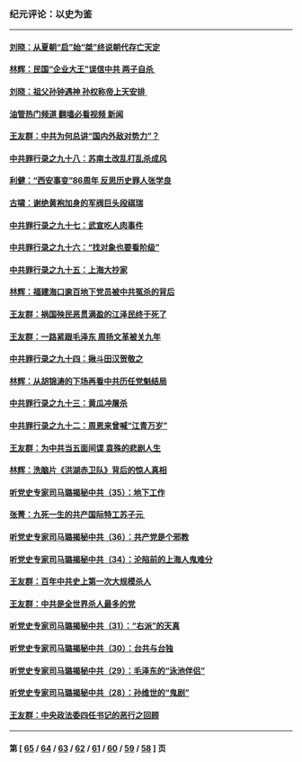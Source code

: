### 纪元评论：以史为鉴
---
#### [刘晓：从夏朝“启”始“桀”终说朝代存亡天定](../../pages/nsc1028/n13874028.md?12220330) 
#### [林辉：民国“企业大王”误信中共  两子自杀 ](../../pages/nsc1028/n13886313.md?12220330) 
#### [刘晓：祖父孙钟遇神 孙权称帝上天安排 ](../../pages/nsc1028/n13882761.md?12220330) 
#### [油管热门频道 翻墙必看视频 新闻](ok?12220330)
#### [王友群：中共为何总讲“国内外敌对势力”？](../../pages/nsc1028/n13881858.md?12220330) 
#### [中共罪行录之九十八：苏南土改乱打乱杀成风](../../pages/nsc1028/n13881845.md?12220330) 
#### [利健：“西安事变”86周年 反思历史罪人张学良](../../pages/nsc1028/n13882019.md?12220330) 
#### [古啸：谢绝黄袍加身的军阀巨头段祺瑞](../../pages/nsc1028/n13881966.md?12220330) 
#### [中共罪行录之九十七：武宣吃人肉事件](../../pages/nsc1028/n13881566.md?12220330) 
#### [中共罪行录之九十六：“找对象也要看阶级”](../../pages/nsc1028/n13880181.md?12220330) 
#### [中共罪行录之九十五：上海大抄家](../../pages/nsc1028/n13879492.md?12220330) 
#### [林辉：福建海口逾百地下党员被中共冤杀的背后](../../pages/nsc1028/n13878946.md?12220330) 
#### [王友群：祸国殃民恶贯满盈的江泽民终于死了](../../pages/nsc1028/n13876096.md?12220330) 
#### [王友群：一路紧跟毛泽东 周扬文革被关九年](../../pages/nsc1028/n13873383.md?12220330) 
#### [中共罪行录之九十四：揪斗田汉贺敬之](../../pages/nsc1028/n13872944.md?12220330) 
#### [林辉：从胡锦涛的下场再看中共历任党魁结局](../../pages/nsc1028/n13872142.md?12220330) 
#### [中共罪行录之九十三：黄瓜冲屠杀](../../pages/nsc1028/n13872199.md?12220330) 
#### [中共罪行录之九十二：周恩来曾喊“江青万岁”](../../pages/nsc1028/n13869483.md?12220330) 
#### [王友群：为中共当五面间谍 袁殊的悲剧人生](../../pages/nsc1028/n13868782.md?12220330) 
#### [林辉：洗脑片《洪湖赤卫队》背后的惊人真相](../../pages/nsc1028/n13868674.md?12220330) 
#### [听党史专家司马璐揭秘中共（35）：地下工作](../../pages/nsc1028/n13866828.md?12220330) 
#### [张菁：九死一生的共产国际特工苏子元 ](../../pages/nsc1028/n13867901.md?12220330) 
#### [听党史专家司马璐揭秘中共（36）：共产党是个邪教](../../pages/nsc1028/n13867637.md?12220330) 
#### [听党史专家司马璐揭秘中共（34）：沦陷前的上海人鬼难分](../../pages/nsc1028/n13866165.md?12220330) 
#### [王友群：百年中共史上第一次大规模杀人](../../pages/nsc1028/n13863785.md?12220330) 
#### [王友群：中共是全世界杀人最多的党](../../pages/nsc1028/n13860689.md?12220330) 
#### [听党史专家司马璐揭秘中共（31）：“右派”的天真](../../pages/nsc1028/n13860002.md?12220330) 
#### [听党史专家司马璐揭秘中共（30）：台共与台独](../../pages/nsc1028/n13859351.md?12220330) 
#### [听党史专家司马璐揭秘中共（29）：毛泽东的“泳池伴侣”](../../pages/nsc1028/n13858477.md?12220330) 
#### [听党史专家司马璐揭秘中共（28）：孙维世的“鬼剧”](../../pages/nsc1028/n13856891.md?12220330) 
#### [王友群：中央政法委四任书记的恶行之回顾](../../pages/nsc1028/n13855519.md?12220330) 

---
#### 第 [ [65](./65.md?12220330) / [64](./64.md?12220330) / [63](./63.md?12220330) / [62](./62.md?12220330) / [61](./61.md?12220330) / [60](./60.md?12220330) / [59](./59.md?12220330) / [58](./58.md?12220330) ] 页
